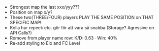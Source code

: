 - Strongest map the last xxx/yyy???
- Position on map x/y?
- These two(THREE/FOUR) players PLAY THE SAME POSITION on THAT SPECIFIC MAP!
- Kolla hur repeek etc. gör för att vara så snabba (Storage? Agressive on API Calls?)
- Remove from player name row:  K/D: 0.63 · Win: 40%
- Re-add styling to Elo and FC Level